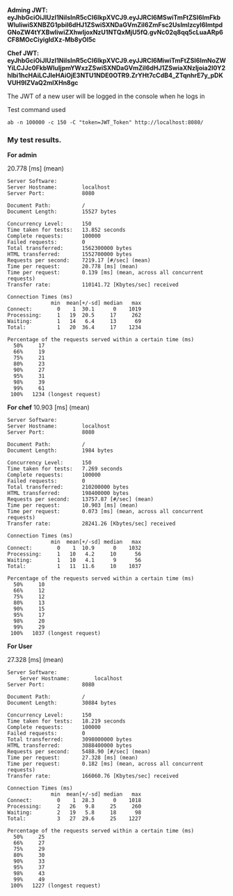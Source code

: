 
**Adming JWT: eyJhbGciOiJIUzI1NiIsInR5cCI6IkpXVCJ9.eyJJRCI6MSwiTmFtZSI6ImFkbWluIiwiSXNBZG1pbiI6dHJ1ZSwiSXNDaGVmZiI6ZmFsc2UsImlzcyI6ImtpdGNoZW4tYXBwIiwiZXhwIjoxNzU1NTQxMjU5fQ.gvNc02q8qq5cLuaARp6CF8MOcCiyigldXz-Mb8yOl5c**

**Chef JWT: eyJhbGciOiJIUzI1NiIsInR5cCI6IkpXVCJ9.eyJJRCI6MiwiTmFtZSI6ImNoZWYiLCJJc0FkbWluIjpmYWxzZSwiSXNDaGVmZiI6dHJ1ZSwiaXNzIjoia2l0Y2hlbi1hcHAiLCJleHAiOjE3NTU1NDE0OTR9.ZrYHt7cCdB4_ZTqnhrE7y_pDKVUH9lZVaQ2mlXHn8gc**

The JWT of a new user will be logged in the console when he logs in 

Test command used
```
ab -n 100000 -c 150 -C "token=JWT_Token" http://localhost:8080/
```
### My test results.

**For admin**

20.778 [ms] (mean)
```
Server Software:
Server Hostname:        localhost
Server Port:            8080

Document Path:          /
Document Length:        15527 bytes

Concurrency Level:      150
Time taken for tests:   13.852 seconds
Complete requests:      100000
Failed requests:        0
Total transferred:      1562300000 bytes
HTML transferred:       1552700000 bytes
Requests per second:    7219.17 [#/sec] (mean)
Time per request:       20.778 [ms] (mean)
Time per request:       0.139 [ms] (mean, across all concurrent requests)
Transfer rate:          110141.72 [Kbytes/sec] received

Connection Times (ms)
              min  mean[+/-sd] median   max
Connect:        0    1  30.1      0    1019
Processing:     1   19  20.5     17     262
Waiting:        1   14   6.4     13      69
Total:          1   20  36.4     17    1234

Percentage of the requests served within a certain time (ms)
  50%     17
  66%     19
  75%     21
  80%     23
  90%     27
  95%     31
  98%     39
  99%     61
 100%   1234 (longest request)
```

**For chef**
10.903 [ms] (mean)

```
Server Software:
Server Hostname:        localhost
Server Port:            8080

Document Path:          /
Document Length:        1984 bytes

Concurrency Level:      150
Time taken for tests:   7.269 seconds
Complete requests:      100000
Failed requests:        0
Total transferred:      210200000 bytes
HTML transferred:       198400000 bytes
Requests per second:    13757.87 [#/sec] (mean)
Time per request:       10.903 [ms] (mean)
Time per request:       0.073 [ms] (mean, across all concurrent requests)
Transfer rate:          28241.26 [Kbytes/sec] received

Connection Times (ms)
              min  mean[+/-sd] median   max
Connect:        0    1  10.9      0    1032
Processing:     1   10   4.2     10      56
Waiting:        1   10   4.1      9      56
Total:          1   11  11.6     10    1037

Percentage of the requests served within a certain time (ms)
  50%     10
  66%     12
  75%     12
  80%     13
  90%     15
  95%     17
  98%     20
  99%     29
 100%   1037 (longest request)
```

**For User** 

27.328 [ms] (mean)

```
Server Software:
    Server Hostname:        localhost
Server Port:            8080

Document Path:          /
Document Length:        30884 bytes

Concurrency Level:      150
Time taken for tests:   18.219 seconds
Complete requests:      100000
Failed requests:        0
Total transferred:      3098000000 bytes
HTML transferred:       3088400000 bytes
Requests per second:    5488.90 [#/sec] (mean)
Time per request:       27.328 [ms] (mean)
Time per request:       0.182 [ms] (mean, across all concurrent requests)
Transfer rate:          166060.76 [Kbytes/sec] received

Connection Times (ms)
              min  mean[+/-sd] median   max
Connect:        0    1  28.3      0    1018
Processing:     2   26   9.8     25     260
Waiting:        2   19   5.8     18      98
Total:          3   27  29.6     25    1227

Percentage of the requests served within a certain time (ms)
  50%     25
  66%     27
  75%     29
  80%     30
  90%     33
  95%     37
  98%     43
  99%     49
 100%   1227 (longest request)
```